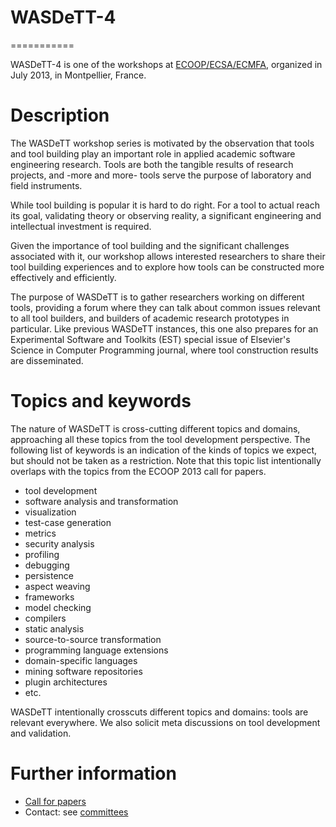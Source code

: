 # WASDeTT-4
===========

WASDeTT-4 is one of the workshops at [ECOOP/ECSA/ECMFA](http://www.lirmm.fr/ec-montpellier-2013/), organized in July 2013, in Montpellier, France.

# Description

 The WASDeTT workshop series is motivated by the observation that
  tools and tool building play an important role in applied academic
  software engineering research. Tools are both the tangible results of research
  projects, and -more and more- tools serve the purpose of laboratory and field instruments.

  While tool building is popular it is hard to do right. For a tool to actual reach its goal, validating theory or observing reality, a significant engineering and intellectual investment is required.

  Given the importance of tool building and the
  significant challenges associated with it, our workshop allows interested
  researchers to share their tool building experiences and to explore
  how tools can be constructed more effectively and efficiently.

The purpose of WASDeTT is to gather researchers working on different tools, providing a forum where
they can talk about common issues relevant to all tool builders, and builders of
  academic research prototypes in particular. Like previous WASDeTT instances, this one also prepares for an Experimental Software and Toolkits (EST) special issue of Elsevier's Science in Computer Programming journal, where tool construction results are disseminated.

# Topics and keywords

The nature of WASDeTT is cross-cutting different topics and domains, approaching all these topics from the tool development perspective. The following list of keywords is an indication of the kinds of topics we expect, but should not be taken as a restriction. Note that this topic list intentionally overlaps with the topics from the ECOOP 2013 call for papers.

 - tool development
 - software analysis and transformation
 - visualization
 - test-case generation
 - metrics
 - security analysis
 - profiling
 - debugging
 - persistence
 - aspect weaving
 - frameworks
 - model checking
 - compilers
 - static analysis
 - source-to-source transformation
 - programming language extensions
 - domain-specific languages
 - mining software repositories
 - plugin architectures
 - etc.

WASDeTT intentionally crosscuts different topics and domains: tools are relevant everywhere. We also solicit meta discussions on tool development and validation.

# Further information

- [Call for papers](cfp.html)
- Contact: see [committees](Committee.html)
